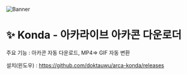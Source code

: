 ![Banner](https://user-images.githubusercontent.com/98882733/155875986-a76c71be-5a5a-4fa3-afb1-d79e20766f63.png)
# ✨ Konda - 아카라이브 아카콘 다운로더

주요 기능 : 아카콘 자동 다운로드, MP4=> GIF 자동 변환

설치(윈도우) : https://github.com/doktauwu/arca-konda/releases

